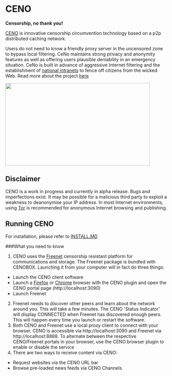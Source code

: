 # CENO

**Censorship, no thank you!**

[CENO](https://censorship.no) is innovative censorship circumvention technology
based on a p2p distributed caching network.

Users do not need to know a friendly proxy server in the uncensored zone to bypass local filtering. CeNo maintains strong privacy and anonymity features as well as offering users plausible deniability in an emergency situation. CeNo is built in advance of aggressive Internet filtering and the establishment of [national intranets](http://en.wikipedia.org/wiki/National_intranet) to fence off citizens from the wicked Web. Read more about the project [here](https://github.com/equalitie/ceno/wiki)

<a href="ceno-infographic"><img src="https://github.com/equalitie/ceno/raw/next/ceno-client/static/images/ceno_about_infographic.png" align="center" height="257" width="450" ></a>

## Disclaimer
CENO is a work in progress and currently in alpha release. Bugs and imperfections exist. It may be possible for a malicious third party to exploit a weakness to deanonymise your IP address. In most Internet environments, using [Tor](https://www.torproject.org) is recommended for anonymous Internet browsing and publishing. 

## Running CENO
For installation, please refer to [INSTALL.MD](https://github.com/equalitie/ceno/blob/next/INSTALL.md)

###What you need to know
1. CENO uses the [Freenet](https://freenetproject.org) censorship resistant platform for communications and storage. The Freenet package is bundled with CENOBOX. Launching it from your computer will in fact do three things:
 * Launch the CENO client software
 * Launch a [Firefox](https://github.com/equalitie/ceno/tree/next/ceno-firefox) or [Chrome](https://github.com/equalitie/ceno/tree/next/ceno-chrome) browser with the CENO plugin and open the CENO portal page (http://localhost:3090)
 * Launch Freenet
2. Freenet needs to discover other peers and learn about the network around you. This will take a few minutes. The CENO 'Status Indicator' will display CONNECTED when Freenet has discovered enough peers. This will happen every time you launch or restart the software.
3. Both CENO and Freenet use a local proxy client to connect with your browser. CENO is accessible via http://localhost:3090 and Freenet via http://localhost:8888. To alternate between the respective CENO/Freenet portals in your browser, use the CENO browser plugin to enable or disable the service
4. There are two ways to receive content via CENO:
 * Request websites via the CENO URL bar
 * Browse pre-loaded news feeds via CENO Channels
 
